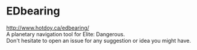 # EDbearing
http://www.hotdoy.ca/edbearing/  
A planetary navigation tool for Elite: Dangerous.  
Don't hesitate to open an issue for any suggestion or idea you might have.
